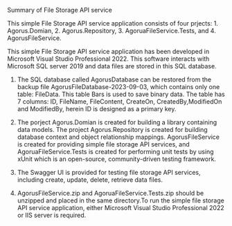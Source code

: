 Summary of File Storage API service

This simple File Storage API service application consists of four prjects:  1. Agorus.Domian, 2. Agorus.Repository, 3. AgoruaFileService.Tests, and 4. AgorusFileService.

This simple File Storage API service application has been developed in Microsoft Visual Studio Professional 2022. This software interacts with Microsoft SQL server 2019 and data files are stored in this SQL database.

1. The SQL database called AgorusDatabase can be restored from the backup file AgorusFileDatabase-2023-09-03, which contains only one table: FileData. This table Bars is used to save binary 
data. The table has 7 columns: ID, FileName, FileContent, CreateOn, CreatedBy,ModifiedOn and ModifiedBy, 
herein ID is designed as a primary key. 

2. The porject Agorus.Domian is created for building a library containing data models. The project Agorus.Repository is created for building database context and object relationship mappings.
AgorusFileService is created for providing simple file storage API services, and AgoruaFileService.Tests
is created for performing unit tests by using xUnit which is an open-source, community-driven testing framework. 

3. The Swagger UI is provided for testing file storage API services, including create, update, delete, retrieve data files. 

4. AgorusFileService.zip and AgoruaFileService.Tests.zip should be unzipped and placed in the same directory.To run the simple 
file storage API service application, either Microsoft Visual Studio Professional 2022 or IIS server is required.
